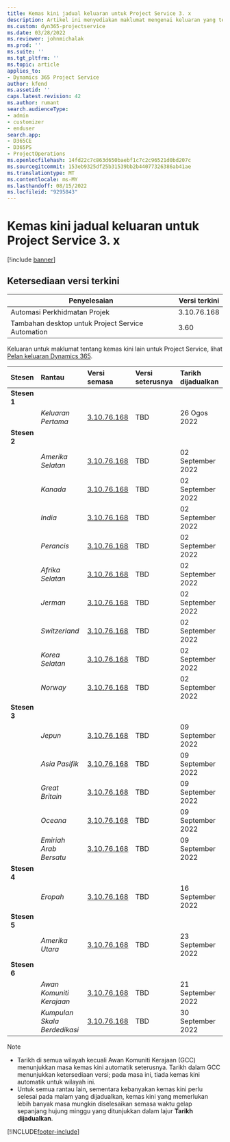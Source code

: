```yaml
---
title: Kemas kini jadual keluaran untuk Project Service 3. x
description: Artikel ini menyediakan maklumat mengenai keluaran yang tersedia dan akan datang Dynamics 365 Project Service Automation.
ms.custom: dyn365-projectservice
ms.date: 03/28/2022
ms.reviewer: johnmichalak
ms.prod: ''
ms.suite: ''
ms.tgt_pltfrm: ''
ms.topic: article
applies_to:
- Dynamics 365 Project Service
author: kfend
ms.assetid: ''
caps.latest.revision: 42
ms.author: rumant
search.audienceType:
- admin
- customizer
- enduser
search.app:
- D365CE
- D365PS
- ProjectOperations
ms.openlocfilehash: 14fd22c7c863d650baebf1c7c2c96521d0bd207c
ms.sourcegitcommit: 153eb9325df25b31539bb2b44077326386ab41ae
ms.translationtype: MT
ms.contentlocale: ms-MY
ms.lasthandoff: 08/15/2022
ms.locfileid: "9295843"
---
```

# <a name="update-release-schedule-for-project-service-3x"></a>Kemas kini jadual keluaran untuk Project Service 3. x

[!include [banner](../includes/psa-now-project-operations.md)]

## <a name="latest-version-availability"></a>Ketersediaan versi terkini

| Penyelesaian  | Versi terkini |
|-------|----|
| Automasi Perkhidmatan Projek    | 3.10.76.168 |
| Tambahan desktop untuk Project Service Automation                | 3.60          |

Keluaran untuk maklumat tentang kemas kini lain untuk Project Service, lihat [Pelan keluaran Dynamics 365](/dynamics365/release-plans/). 

| Stesen  | Rantau | Versi semasa | Versi seterusnya |  Tarikh dijadualkan
| :---   | :---   | :---   | :---   |:---   |         
|<strong>Stesen 1</strong> | |  |  | |
| | <i>Keluaran Pertama</i> | [3.10.76.168](whats-new-ur-45.md) | TBD | 26 Ogos 2022
|<strong>Stesen 2</strong> | |  |  | |
| | <i>Amerika Selatan</i> | [3.10.76.168](whats-new-ur-45.md) | TBD | 02 September 2022
| | <i>Kanada</i> | [3.10.76.168](whats-new-ur-45.md) | TBD | 02 September 2022
| | <i>India</i> | [3.10.76.168](whats-new-ur-45.md) | TBD | 02 September 2022
| | <i>Perancis</i> | [3.10.76.168](whats-new-ur-45.md) | TBD | 02 September 2022
| | <i>Afrika Selatan</i> | [3.10.76.168](whats-new-ur-45.md) | TBD | 02 September 2022
| | <i>Jerman</i> | [3.10.76.168](whats-new-ur-45.md) | TBD | 02 September 2022
| | <i>Switzerland</i> | [3.10.76.168](whats-new-ur-45.md) | TBD | 02 September 2022
| | <i>Korea Selatan</i> | [3.10.76.168](whats-new-ur-45.md) | TBD | 02 September 2022
| | <i>Norway</i> | [3.10.76.168](whats-new-ur-45.md) | TBD | 02 September 2022
|<strong>Stesen 3</strong> | |  |  | |
| | <i>Jepun</i> | [3.10.76.168](whats-new-ur-45.md) | TBD | 09 September 2022
| | <i>Asia Pasifik</i> | [3.10.76.168](whats-new-ur-45.md) | TBD | 09 September 2022
| | <i>Great Britain</i> | [3.10.76.168](whats-new-ur-45.md) | TBD | 09 September 2022
| | <i>Oceana</i> | [3.10.76.168](whats-new-ur-45.md) | TBD | 09 September 2022
| | <i>Emiriah Arab Bersatu</i> | [3.10.76.168](whats-new-ur-45.md) | TBD | 09 September 2022
|<strong>Stesen 4</strong> | |  |  | |
| | <i>Eropah</i> | [3.10.76.168](whats-new-ur-45.md) | TBD | 16 September 2022
|<strong>Stesen 5</strong> | |  |  | |
| | <i>Amerika Utara</i> | [3.10.76.168](whats-new-ur-45.md) | TBD | 23 September 2022
|<strong>Stesen 6</strong> | |  |  | |
| | <i>Awan Komuniti Kerajaan</i> | [3.10.76.168](whats-new-ur-45.md) | TBD | 21 September 2022
| | <i>Kumpulan Skala Berdedikasi</i> | [3.10.76.168](whats-new-ur-45.md) | TBD | 30 September 2022




>[!Note]
> - Tarikh di semua wilayah kecuali Awan Komuniti Kerajaan (GCC) menunjukkan masa kemas kini automatik seterusnya. Tarikh dalam GCC menunjukkan ketersediaan versi; pada masa ini, tiada kemas kini automatik untuk wilayah ini.
> - Untuk semua rantau lain, sementara kebanyakan kemas kini perlu selesai pada malam yang dijadualkan, kemas kini yang memerlukan lebih banyak masa mungkin diselesaikan semasa waktu gelap sepanjang hujung minggu yang ditunjukkan dalam lajur **Tarikh dijadualkan**.


[!INCLUDE[footer-include](../includes/footer-banner.md)]
